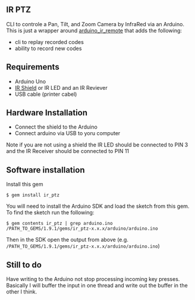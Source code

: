 ## IR PTZ

CLI to controle a Pan, Tilt, and Zoom Camera by InfraRed via an Arduino. This
is just a wrapper around
[arduino_ir_remote](https://github.com/shokai/arduino_ir_remote) that adds the following:

 - cli to replay recorded codes
 - ability to record new codes

## Requirements

* Arduino Uno
* [IR Shield](http://store.linksprite.com/linksprite-infrared-shield-for-arduino/) or IR LED and an IR Reviever
* USB cable (printer cabel)

## Hardware Installation

* Connect the shield to the Arduino
* Connect arduino via USB to yoru computer

Note if you are not using a shield the IR LED should be connected to PIN 3 and
the IR Receiver should be connected to PIN 11

## Software installation

Install this gem

    $ gem install ir_ptz

You will need to install the Arduino SDK and load the sketch from this gem. To
find the sketch run the following:

    $ gem contents ir_ptz | grep arduino.ino
    /PATH_TO_GEMS/1.9.1/gems/ir_ptz-x.x.x/arduino/arduino.ino

Then in the SDK open the output from above (e.g. `/PATH_TO_GEMS/1.9.1/gems/ir_ptz-x.x.x/arduino/arduino.ino`)

## Still to do

Have writing to the Arduino not stop processing incoming key presses. Basically
I will buffer the input in one thread and write out the buffer in the other I
think.
